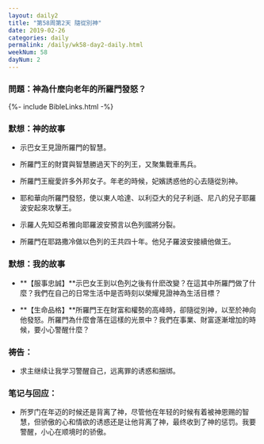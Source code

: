 ```yaml
---
layout: daily2
title: "第58周第2天 隨從別神"
date: 2019-02-26
categories: daily
permalink: /daily/wk58-day2-daily.html
weekNum: 58
dayNum: 2
---
```


### 問題：神為什麼向老年的所羅門發怒？

{%- include BibleLinks.html -%}

### 默想：神的故事 
+ 示巴女王見證所羅門的智慧。

+ 所羅門王的財寶與智慧勝過天下的列王，又聚集戰車馬兵。

+ 所羅門王寵愛許多外邦女子。年老的時候，妃嬪誘惑他的心去隨從別神。

+ 耶和華向所羅門發怒，使以東人哈達、以利亞大的兒子利遜、尼八的兒子耶羅波安起來攻擊王。

+ 示羅人先知亞希雅向耶羅波安預言以色列國將分裂。

+ 所羅門在耶路撒冷做以色列的王共四十年。他兒子羅波安接續他做王。

### 默想：我的故事
+ **【服事忠誠】**示巴女王到以色列之後有什麽改變？在這其中所羅門做了什麼？我們在自己的日常生活中是否時刻以榮耀見證神為生活目標？

+ **【生命品格】**所羅門王在財富和權勢的高峰時，卻隨從別神，以至於神向他發怒。所羅門為什麼會落在這樣的光景中？我們在事業、財富逐漸增加的時候，要小心警醒什麼？

### 祷告：

+ 求主继续让我学习警醒自己，远离罪的诱惑和捆绑。

### 笔记与回应：

+ 所罗门在年迈的时候还是背离了神，尽管他在年轻的时候有着被神恩赐的智慧，但骄傲的心和情欲的诱惑还是让他背离了神，最终收到了神的惩罚。我要警醒，小心在顺境时的骄傲。